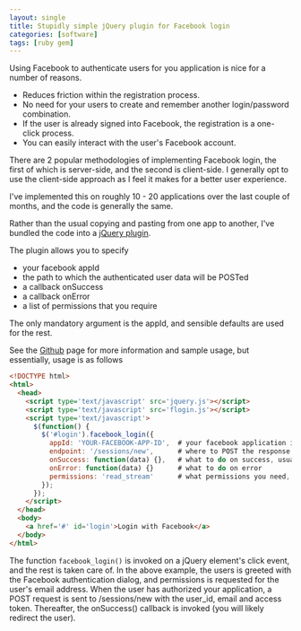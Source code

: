 ```yaml
---
layout: single
title: Stupidly simple jQuery plugin for Facebook login
categories: [software]
tags: [ruby gem]
---
```

Using Facebook to authenticate users for you application is nice for a number of reasons.

* Reduces friction within the registration process.
* No need for your users to create and remember another login/password combination.
* If the user is already signed into Facebook, the registration is a one-click process.
* You can easily interact with the user's Facebook account.

There are 2 popular methodologies of implementing Facebook login, the first of which is server-side, and the second is client-side.
I generally opt to use the client-side approach as I feel it makes for a better user experience.

I've implemented this on roughly 10 - 20 applications over the last couple of months, and the code is generally the same.

Rather than the usual copying and pasting from one app to another, I've bundled the code into a [jQuery plugin](http://garyrafferty.com/flogin).

The plugin allows you to specify 

* your facebook appId
* the path to which the authenticated user data will be POSTed
* a callback onSuccess
* a callback onError
* a list of permissions that you require

The only mandatory argument is the appId, and sensible defaults are used for the rest.

See the [Github](https://github.com/gary-rafferty/flogin) page for more information and sample usage, but essentially, usage is as follows

```html
<!DOCTYPE html>
<html>
  <head>
  	<script type='text/javascript' src='jquery.js'></script>
  	<script type='text/javascript' src='flogin.js'></script>
  	<script type='text/javascript'>
  	  $(function() {
  	    $('#login').facebook_login({
  	      appId: 'YOUR-FACEBOOK-APP-ID',  # your facebook application id
  	      endpoint: '/sessions/new',      # where to POST the response to
  	      onSuccess: function(data) {},   # what to do on success, usually redirect
  	      onError: function(data) {}      # what to do on error
  	      permissions: 'read_stream'      # what permissions you need, default is just email
  	    });
  	  });
  	</script>
  </head>
  <body>
    <a href='#' id='login'>Login with Facebook</a>
  </body>
</html>
```

The function `facebook_login()` is invoked on a jQuery element's click event, and the rest is taken care of.
In the above example, the users is greeted with the Facebook authentication dialog, and permissions is requested for the user's email address.
When the user has authorized your application, a POST request is sent to /sessions/new with the user_id, email and access token.
Thereafter, the onSuccess() callback is invoked (you will likely redirect the user).
